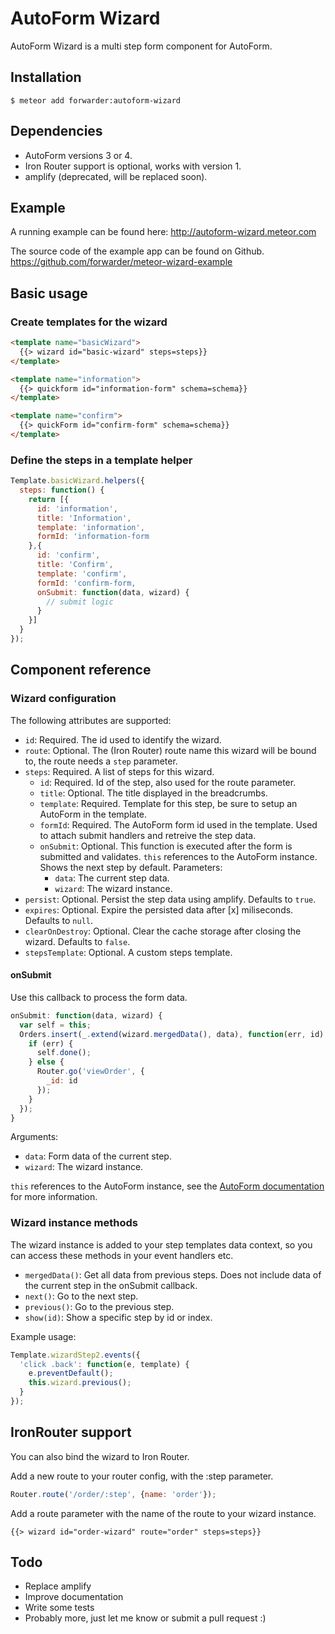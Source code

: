 AutoForm Wizard
=============

AutoForm Wizard is a multi step form component for AutoForm.


## Installation

```
$ meteor add forwarder:autoform-wizard
```


## Dependencies

* AutoForm versions 3 or 4.
* Iron Router support is optional, works with version 1.
* amplify (deprecated, will be replaced soon).


## Example

A running example can be found here:
http://autoform-wizard.meteor.com

The source code of the example app can be found on Github.
https://github.com/forwarder/meteor-wizard-example

## Basic usage

### Create templates for the wizard

```html
<template name="basicWizard">
  {{> wizard id="basic-wizard" steps=steps}}
</template>

<template name="information">
  {{> quickform id="information-form" schema=schema}}
</template>

<template name="confirm">
  {{> quickForm id="confirm-form" schema=schema}}
</template>
```

### Define the steps in a template helper

```js
Template.basicWizard.helpers({
  steps: function() {
    return [{
      id: 'information',
      title: 'Information',
      template: 'information',
      formId: 'information-form
    },{
      id: 'confirm',
      title: 'Confirm',
      template: 'confirm',
      formId: 'confirm-form,
      onSubmit: function(data, wizard) {
        // submit logic
      }
    }]
  }
});
```


## Component reference

### Wizard configuration

The following attributes are supported:

* `id`: Required. The id used to identify the wizard.
* `route`: Optional. The (Iron Router) route name this wizard will be bound to, the route needs a `step` parameter.
* `steps`: Required. A list of steps for this wizard.
  * `id`: Required. Id of the step, also used for the route parameter.
  * `title`: Optional. The title displayed in the breadcrumbs.
  * `template`: Required. Template for this step, be sure to setup an AutoForm in the template.
  * `formId`: Required. The AutoForm form id used in the template. Used to attach submit handlers and retreive the step data.
  * `onSubmit`: Optional. This function is executed after the form is submitted and validates. `this` references to the AutoForm instance. Shows the next step by default. Parameters:
      * `data`: The current step data.
      * `wizard`: The wizard instance.
* `persist`: Optional. Persist the step data using amplify. Defaults to `true`.
* `expires`: Optional. Expire the persisted data after [x] miliseconds. Defaults to `null`.
* `clearOnDestroy`: Optional. Clear the cache storage after closing the wizard. Defaults to `false`.
* `stepsTemplate`: Optional. A custom steps template.

#### onSubmit
Use this callback to process the form data.
```js
onSubmit: function(data, wizard) {
  var self = this;
  Orders.insert(_.extend(wizard.mergedData(), data), function(err, id) {
    if (err) {
      self.done();
    } else {
      Router.go('viewOrder', {
        _id: id
      });
    }
  });
}
```

Arguments:

* `data`: Form data of the current step.
* `wizard`: The wizard instance.

`this` references to the AutoForm instance, see the [AutoForm documentation](https://github.com/aldeed/meteor-autoform#onsubmit) for more information.

### Wizard instance methods

The wizard instance is added to your step templates data context, so you can access these methods in your event handlers etc.

* `mergedData()`: Get all data from previous steps. Does not include data of the current step in the onSubmit callback.
* `next()`: Go to the next step.
* `previous()`: Go to the previous step.
* `show(id)`: Show a specific step by id or index.

Example usage:
```js
Template.wizardStep2.events({
  'click .back': function(e, template) {
    e.preventDefault();
    this.wizard.previous();
  }
});
```


## IronRouter support

You can also bind the wizard to Iron Router.

Add a new route to your router config, with the :step parameter.
 
```js
Router.route('/order/:step', {name: 'order'});
```

Add a route parameter with the name of the route to your wizard instance.
```
{{> wizard id="order-wizard" route="order" steps=steps}}
```


## Todo

* Replace amplify
* Improve documentation
* Write some tests
* Probably more, just let me know or submit a pull request :)